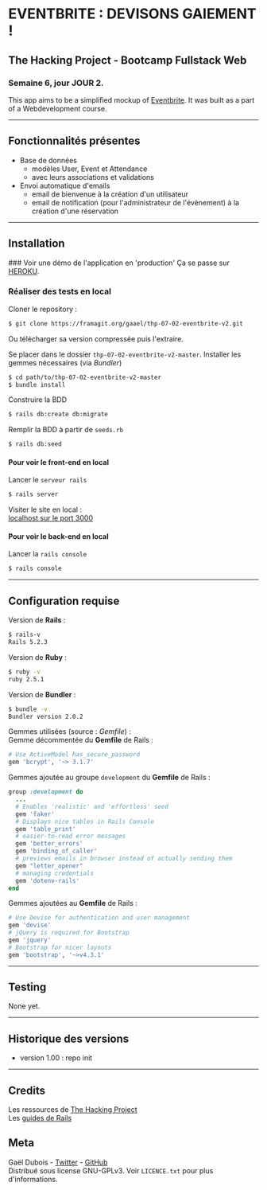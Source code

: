 # EVENTBRITE : DEVISONS GAIEMENT !

## The Hacking Project - Bootcamp Fullstack Web
### Semaine 6, jour JOUR 2.

> 

This app aims to be a simplified mockup of [Eventbrite](https://www.eventbrite.com). It was built as a part of a Webdevelopment course.

***

## Fonctionnalités présentes
* Base de données
  * modèles User, Event et Attendance
  * avec leurs associations et validations
* Envoi automatique d'emails
  * email de bienvenue à la création d'un utilisateur
  * email de notification (pour l'administrateur de l'évènement) à la création d'une réservation

***

## Installation
### Voir une démo de l'application en 'production'
Ça se passe sur [HEROKU](https://gaael-eventbrite-v2.herokuapp.com/).

### Réaliser des tests en local
Cloner le repository : 
~~~bash
$ git clone https://framagit.org/gaael/thp-07-02-eventbrite-v2.git
~~~
Ou télécharger sa version compressée puis l'extraire.

Se placer dans le dossier `thp-07-02-eventbrite-v2-master`. Installer les gemmes nécessaires (via *Bundler*)
~~~bash
$ cd path/to/thp-07-02-eventbrite-v2-master
$ bundle install
~~~

Construire la BDD
~~~bash
$ rails db:create db:migrate
~~~

Remplir la BDD à partir de `seeds.rb`
~~~bash
$ rails db:seed
~~~

#### Pour voir le front-end en local
Lancer le `serveur rails`
~~~bash
$ rails server
~~~

Visiter le site en local :\
[localhost sur le port 3000](http://localhost:3000/)

#### Pour voir le back-end en local
Lancer la `rails console`
~~~bash
$ rails console
~~~

***

## Configuration requise
Version de **Rails** :
~~~bash
$ rails-v
Rails 5.2.3
~~~

Version de **Ruby** :
~~~bash
$ ruby -v
ruby 2.5.1
~~~

Version de **Bundler** :
~~~bash
$ bundle -v
Bundler version 2.0.2
~~~

Gemmes utilisées (source : *Gemfile*) :\
Gemme décommentée du **Gemfile** de Rails :
~~~ruby
# Use ActiveModel has_secure_password
gem 'bcrypt', '~> 3.1.7'
~~~

Gemmes ajoutée au groupe `development` du **Gemfile** de Rails :
~~~ruby
group :development do
  ...
  # Enables 'realistic' and 'effortless' seed
  gem 'faker'
  # Displays nice tables in Rails Console
  gem 'table_print'
  # easier-to-read error messages
  gem 'better_errors'
  gem 'binding_of_caller'
  # previews emails in browser instead of actually sending them
  gem "letter_opener"
  # managing credentials
  gem 'dotenv-rails'
end
~~~

Gemmes ajoutées au **Gemfile** de Rails :
~~~ruby
# Use Devise for authentication and user management
gem 'devise'
# jQuery is required for Bootstrap
gem 'jquery'
# Bootstrap for nicer layouts
gem 'bootstrap', '~>v4.3.1'
~~~

***

## Testing
None yet.

***

## Historique des versions

* version 1.00 : repo init

***

## Credits
Les ressources de [The Hacking Project](https://www.thehackingproject.org/)\
Les [guides de Rails](https://guides.rubyonrails.org/index.html)


## Meta
Gaël Dubois - [Twitter](https://twitter.com/GalDUBOIS1) - [GitHub](https://github.com/gaael/)\
Distribué sous license GNU-GPLv3. Voir `LICENCE.txt` pour plus d'informations.